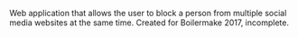 Web application that allows the user to block a person from multiple social media websites at the same time.  Created for Boilermake 2017, incomplete.
